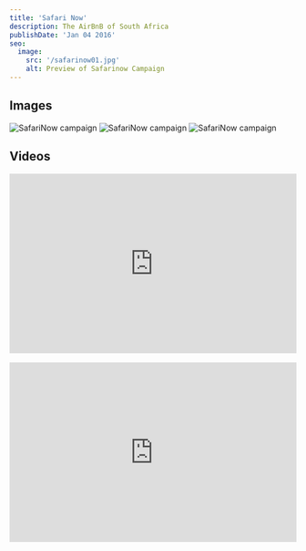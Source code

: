 ```yaml
---
title: 'Safari Now'
description: The AirBnB of South Africa
publishDate: 'Jan 04 2016'
seo:
  image:
    src: '/safarinow01.jpg'
    alt: Preview of Safarinow Campaign
---
```


## Images

![SafariNow campaign](/safarinow01.jpg)
![SafariNow campaign](/safarinow02.jpg)
![SafariNow campaign](/safarinow03.jpg)

## Videos

<div style="width:100%; margin-bottom:1rem;">
  <iframe style="width:100%; height:315px;" src="https://www.youtube.com/embed/z598aa-5hrI?si=1LjKDagjF9pC38R4" title="YouTube video player" frameborder="0" allow="accelerometer; autoplay; clipboard-write; encrypted-media; gyroscope; picture-in-picture; web-share" referrerpolicy="strict-origin-when-cross-origin" allowfullscreen></iframe>
</div>
<div style="width:100%;">
  <iframe style="width:100%; height:315px;" src="https://www.youtube.com/embed/DPLb8rI8dKA?si=W3gvG7Px109CQnAN" title="YouTube video player" frameborder="0" allow="accelerometer; autoplay; clipboard-write; encrypted-media; gyroscope; picture-in-picture; web-share" referrerpolicy="strict-origin-when-cross-origin" allowfullscreen></iframe>
</div>